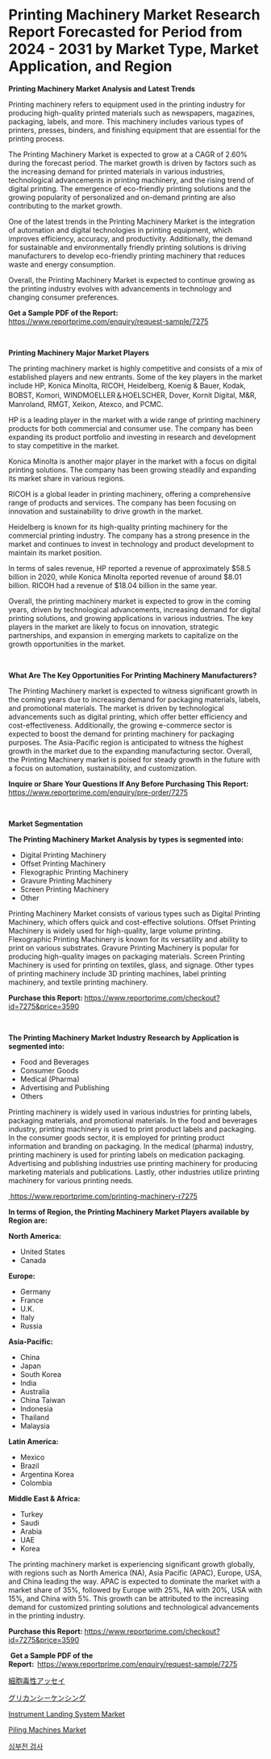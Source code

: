 <p><h1>Printing Machinery Market Research Report Forecasted for Period from 2024 -  2031 by Market Type, Market Application, and Region</h1></p><p><strong>Printing Machinery Market Analysis and Latest Trends</strong></p>
<p><p>Printing machinery refers to equipment used in the printing industry for producing high-quality printed materials such as newspapers, magazines, packaging, labels, and more. This machinery includes various types of printers, presses, binders, and finishing equipment that are essential for the printing process.</p><p>The Printing Machinery Market is expected to grow at a CAGR of 2.60% during the forecast period. The market growth is driven by factors such as the increasing demand for printed materials in various industries, technological advancements in printing machinery, and the rising trend of digital printing. The emergence of eco-friendly printing solutions and the growing popularity of personalized and on-demand printing are also contributing to the market growth.</p><p>One of the latest trends in the Printing Machinery Market is the integration of automation and digital technologies in printing equipment, which improves efficiency, accuracy, and productivity. Additionally, the demand for sustainable and environmentally friendly printing solutions is driving manufacturers to develop eco-friendly printing machinery that reduces waste and energy consumption.</p><p>Overall, the Printing Machinery Market is expected to continue growing as the printing industry evolves with advancements in technology and changing consumer preferences.</p></p>
<p><strong>Get a Sample PDF of the Report:&nbsp;</strong> <a href="https://www.reportprime.com/enquiry/request-sample/7275">https://www.reportprime.com/enquiry/request-sample/7275</a></p>
<p>&nbsp;</p>
<p><strong>Printing Machinery Major Market Players</strong></p>
<p><p>The printing machinery market is highly competitive and consists of a mix of established players and new entrants. Some of the key players in the market include HP, Konica Minolta, RICOH, Heidelberg, Koenig & Bauer, Kodak, BOBST, Komori, WINDMOELLER＆HOELSCHER, Dover, Kornit Digital, M&R, Manroland, RMGT, Xeikon, Atexco, and PCMC.</p><p>HP is a leading player in the market with a wide range of printing machinery products for both commercial and consumer use. The company has been expanding its product portfolio and investing in research and development to stay competitive in the market.</p><p>Konica Minolta is another major player in the market with a focus on digital printing solutions. The company has been growing steadily and expanding its market share in various regions.</p><p>RICOH is a global leader in printing machinery, offering a comprehensive range of products and services. The company has been focusing on innovation and sustainability to drive growth in the market.</p><p>Heidelberg is known for its high-quality printing machinery for the commercial printing industry. The company has a strong presence in the market and continues to invest in technology and product development to maintain its market position.</p><p>In terms of sales revenue, HP reported a revenue of approximately $58.5 billion in 2020, while Konica Minolta reported revenue of around $8.01 billion. RICOH had a revenue of $18.04 billion in the same year.</p><p>Overall, the printing machinery market is expected to grow in the coming years, driven by technological advancements, increasing demand for digital printing solutions, and growing applications in various industries. The key players in the market are likely to focus on innovation, strategic partnerships, and expansion in emerging markets to capitalize on the growth opportunities in the market.</p></p>
<p>&nbsp;</p>
<p><strong>What Are The Key Opportunities For Printing Machinery Manufacturers?</strong></p>
<p><p>The Printing Machinery market is expected to witness significant growth in the coming years due to increasing demand for packaging materials, labels, and promotional materials. The market is driven by technological advancements such as digital printing, which offer better efficiency and cost-effectiveness. Additionally, the growing e-commerce sector is expected to boost the demand for printing machinery for packaging purposes. The Asia-Pacific region is anticipated to witness the highest growth in the market due to the expanding manufacturing sector. Overall, the Printing Machinery market is poised for steady growth in the future with a focus on automation, sustainability, and customization.</p></p>
<p><strong>Inquire or Share Your Questions If Any Before Purchasing This Report:</strong> <a href="https://www.reportprime.com/enquiry/pre-order/7275">https://www.reportprime.com/enquiry/pre-order/7275</a></p>
<p>&nbsp;</p>
<p><strong>Market Segmentation</strong></p>
<p><strong>The Printing Machinery Market Analysis by types is segmented into:</strong></p>
<p><ul><li>Digital Printing Machinery</li><li>Offset Printing Machinery</li><li>Flexographic Printing Machinery</li><li>Gravure Printing Machinery</li><li>Screen Printing Machinery</li><li>Other</li></ul></p>
<p><p>Printing Machinery Market consists of various types such as Digital Printing Machinery, which offers quick and cost-effective solutions. Offset Printing Machinery is widely used for high-quality, large volume printing. Flexographic Printing Machinery is known for its versatility and ability to print on various substrates. Gravure Printing Machinery is popular for producing high-quality images on packaging materials. Screen Printing Machinery is used for printing on textiles, glass, and signage. Other types of printing machinery include 3D printing machines, label printing machinery, and textile printing machinery.</p></p>
<p><strong>Purchase this Report:&nbsp;</strong><a href="https://www.reportprime.com/checkout?id=7275&price=3590">https://www.reportprime.com/checkout?id=7275&price=3590</a></p>
<p>&nbsp;</p>
<p><strong>The Printing Machinery Market Industry Research by Application is segmented into:</strong></p>
<p><ul><li>Food and Beverages</li><li>Consumer Goods</li><li>Medical (Pharma)</li><li>Advertising and Publishing</li><li>Others</li></ul></p>
<p><p>Printing machinery is widely used in various industries for printing labels, packaging materials, and promotional materials. In the food and beverages industry, printing machinery is used to print product labels and packaging. In the consumer goods sector, it is employed for printing product information and branding on packaging. In the medical (pharma) industry, printing machinery is used for printing labels on medication packaging. Advertising and publishing industries use printing machinery for producing marketing materials and publications. Lastly, other industries utilize printing machinery for various printing needs.</p></p>
<p><a href="https://www.reportprime.com/printing-machinery-r7275">&nbsp;https://www.reportprime.com/printing-machinery-r7275</a></p>
<p><strong>In terms of Region, the Printing Machinery Market Players available by Region are:</strong></p>
<p>
    <p> <strong> North America: </strong>
        <ul>
            <li>United States</li>
            <li>Canada</li>
        </ul>
        </p> 
    <p> <strong> Europe: </strong>
        <ul>
            <li>Germany</li>
            <li>France</li>
            <li>U.K.</li>
            <li>Italy</li>
            <li>Russia</li>
        </ul>
        </p> 
    <p> <strong> Asia-Pacific: </strong>
        <ul>
            <li>China</li>
            <li>Japan</li>
            <li>South Korea</li>
            <li>India</li>
            <li>Australia</li>
            <li>China Taiwan</li>
            <li>Indonesia</li>
            <li>Thailand</li>
            <li>Malaysia</li>
        </ul>
        </p> 
    <p> <strong> Latin America: </strong>
        <ul>
            <li>Mexico</li>
            <li>Brazil</li>
            <li>Argentina Korea</li>
            <li>Colombia</li>
        </ul>
        </p> 
    <p> <strong> Middle East & Africa: </strong>
        <ul>
            <li>Turkey</li>
            <li>Saudi</li>
            <li>Arabia</li>
            <li>UAE</li>
            <li>Korea</li>
        </ul>
    </p>
    </p>
<p><p>The printing machinery market is experiencing significant growth globally, with regions such as North America (NA), Asia Pacific (APAC), Europe, USA, and China leading the way. APAC is expected to dominate the market with a market share of 35%, followed by Europe with 25%, NA with 20%, USA with 15%, and China with 5%. This growth can be attributed to the increasing demand for customized printing solutions and technological advancements in the printing industry.</p></p>
<p><strong>Purchase this Report: </strong><a href="https://www.reportprime.com/checkout?id=7275&price=3590">https://www.reportprime.com/checkout?id=7275&price=3590</a></p>
<p>&nbsp;<strong>Get a Sample PDF of the Report:&nbsp;&nbsp;</strong><a href="https://www.reportprime.com/enquiry/request-sample/7275">https://www.reportprime.com/enquiry/request-sample/7275</a></p>
<p><strong></strong></p>
<p><p><a href="https://github.com/WhitneyMurphy1982/Market-Research-Report-List-1/blob/main/642299876354.md">細胞毒性アッセイ</a></p><p><a href="https://github.com/TatumKoelpin2017/Market-Research-Report-List-1/blob/main/361037276353.md">グリカンシーケンシング</a></p><p><a href="https://github.com/redneck06/Market-Research-Report-List-3/blob/main/instrument-landing-system-market.md">Instrument Landing System Market</a></p><p><a href="https://github.com/peachesmcdowel1/Market-Research-Report-List-2/blob/main/piling-machines-market.md">Piling Machines Market</a></p><p><a href="https://github.com/KoleLedner/Market-Research-Report-List-1/blob/main/444125972149.md">심부전 검사</a></p></p>